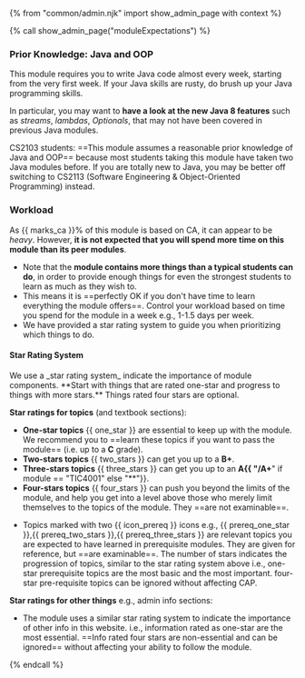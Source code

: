 {% from "common/admin.njk" import show_admin_page with context %}

{% call show_admin_page("moduleExpectations") %} 
<div id="main">

<span tags="m--cs2103">

### Prior Knowledge: Java and OOP

This module requires you to write Java code almost every week, starting from the very first week. If your Java skills are rusty, do brush up your Java programming skills.

In particular, you may want to **have a look at the new Java 8 features** such as _streams_, _lambdas_, _Optionals_, that may not have been covered in previous Java modules.

CS2103 students: ==This module assumes a reasonable prior knowledge of Java and OOP== because most students taking this module have taken two Java modules before. If you are totally new to Java, you may be better off switching to CS2113 (Software Engineering & Object-Oriented Programming) instead.
</span>

### Workload

As {{ marks_ca }}% of this module is based on CA, it can appear to be _heavy_. However, **it is not expected that you will spend more time on this module than its <tooltip content="e.g., if this module is core for you, it should not take more time than other core modules at the same level in your program">peer modules</tooltip>**.
* Note that the **module contains more things than a typical students can do**, in order to provide enough things for even the strongest students to learn as much as they wish to. 
* This means it is ==perfectly OK if you don't have time to learn everything the module offers==. Control your workload based on time you spend for the module in a week e.g., 1-1.5 days per week.
* We have provided a star rating system to guide you when prioritizing which things to do.

<div id="starRatingSystem">

#### Star Rating System

<div class="indented">

<p class="lead"><md>We use a _star rating system_ indicate the importance of module components. **Start with things that are rated one-star and progress to things with more stars.** Things rated four stars are optional.</md></p>

**Star ratings for topics** (and textbook sections):

* **One-star topics** {{ one_star }} are essential to keep up with the module. We recommend you to ==learn these topics if you want to pass the module== (i.e. up to a **C** grade).
* **Two-stars topics** {{ two_stars }} can get you up to a **B+**.
* **Three-stars topics** {{ three_stars }} can get you up to an **A{{ "/A+**" if module == "TIC4001" else "**"}}.
* **Four-stars topics** {{ four_stars }} can push you beyond the limits of the module, and help you get into a level above those who merely limit themselves to the topics of the module. They ==are not examinable==.

<span tags="m--cs2103 m--tic2002 m--tic4001">

* Topics marked with two {{ icon_prereq }} icons e.g., {{ prereq_one_star }},{{ prereq_two_stars }},{{ prereq_three_stars }} are relevant topics you are expected to have learned in prerequisite modules. They are given for reference, but ==are examinable==. The number of stars indicates the progression of topics, similar to the star rating system above i.e., one-star prerequisite topics are the most basic and the most important. four-star pre-requisite topics can be ignored without affecting CAP.
</span>

**Star ratings for other things** e.g., admin info sections:

* The module uses a similar star rating system to indicate the importance of other info in this website. i.e., information rated as one-star are the most essential. ==Info rated four stars are non-essential and can be ignored== without affecting your ability to follow the module.

</div>
</div>

</div>

{% endcall %}
